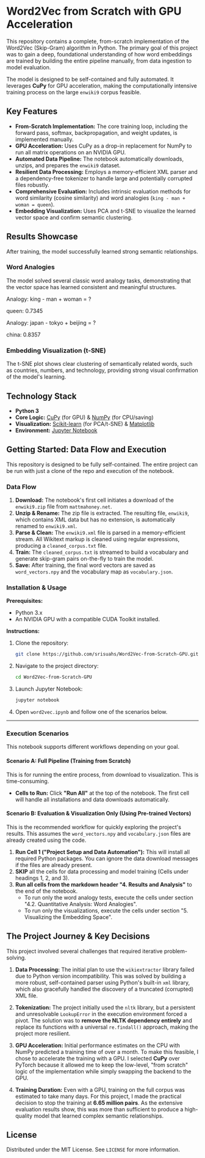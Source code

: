# Word2Vec from Scratch with GPU Acceleration

This repository contains a complete, from-scratch implementation of the Word2Vec (Skip-Gram) algorithm in Python. The primary goal of this project was to gain a deep, foundational understanding of how word embeddings are trained by building the entire pipeline manually, from data ingestion to model evaluation.

The model is designed to be self-contained and fully automated. It leverages **CuPy** for GPU acceleration, making the computationally intensive training process on the large `enwiki9` corpus feasible.

## Key Features

* **From-Scratch Implementation:** The core training loop, including the forward pass, softmax, backpropagation, and weight updates, is implemented manually.
* **GPU Acceleration:** Uses CuPy as a drop-in replacement for NumPy to run all matrix operations on an NVIDIA GPU.
* **Automated Data Pipeline:** The notebook automatically downloads, unzips, and prepares the `enwiki9` dataset.
* **Resilient Data Processing:** Employs a memory-efficient XML parser and a dependency-free tokenizer to handle large and potentially corrupted files robustly.
* **Comprehensive Evaluation:** Includes intrinsic evaluation methods for word similarity (cosine similarity) and word analogies (`king - man + woman = queen`).
* **Embedding Visualization:** Uses PCA and t-SNE to visualize the learned vector space and confirm semantic clustering.

## Results Showcase

After training, the model successfully learned strong semantic relationships.

### Word Analogies
The model solved several classic word analogy tasks, demonstrating that the vector space has learned consistent and meaningful structures.

Analogy: king - man + woman = ?

queen: 0.7345

Analogy: japan - tokyo + beijing = ?

china: 0.8357

### Embedding Visualization (t-SNE)
The t-SNE plot shows clear clustering of semantically related words, such as countries, numbers, and technology, providing strong visual confirmation of the model's learning.


## Technology Stack

* **Python 3**
* **Core Logic:** [CuPy](https://cupy.dev/) (for GPU) & [NumPy](https://numpy.org/) (for CPU/saving)
* **Visualization:** [Scikit-learn](https://scikit-learn.org/) (for PCA/t-SNE) & [Matplotlib](https://matplotlib.org/)
* **Environment:** [Jupyter Notebook](https://jupyter.org/)

## Getting Started: Data Flow and Execution

This repository is designed to be fully self-contained. The entire project can be run with just a clone of the repo and execution of the notebook.

### Data Flow
1.  **Download:** The notebook's first cell initiates a download of the `enwiki9.zip` file from `mattmahoney.net`.
2.  **Unzip & Rename:** The zip file is extracted. The resulting file, `enwiki9`, which contains XML data but has no extension, is automatically renamed to `enwiki9.xml`.
3.  **Parse & Clean:** The `enwiki9.xml` file is parsed in a memory-efficient stream. All Wikitext markup is cleaned using regular expressions, producing a `cleaned_corpus.txt` file.
4.  **Train:** The `cleaned_corpus.txt` is streamed to build a vocabulary and generate skip-gram pairs on-the-fly to train the model.
5.  **Save:** After training, the final word vectors are saved as `word_vectors.npy` and the vocabulary map as `vocabulary.json`.

### Installation & Usage

**Prerequisites:**
* Python 3.x
* An NVIDIA GPU with a compatible CUDA Toolkit installed.

**Instructions:**
1.  Clone the repository:
    ```sh
    git clone https://github.com/srisuahs/Word2Vec-from-Scratch-GPU.git
    ```
2.  Navigate to the project directory:
    ```sh
    cd Word2Vec-from-Scratch-GPU
    ```
3.  Launch Jupyter Notebook:
    ```sh
    jupyter notebook
    ```
4.  Open `word2vec.ipynb` and follow one of the scenarios below.

---
### **Execution Scenarios**

This notebook supports different workflows depending on your goal.

#### Scenario A: Full Pipeline (Training from Scratch)
This is for running the entire process, from download to visualization. This is time-consuming.

* **Cells to Run:** Click **"Run All"** at the top of the notebook. The first cell will handle all installations and data downloads automatically.

#### Scenario B: Evaluation & Visualization Only (Using Pre-trained Vectors)
This is the recommended workflow for quickly exploring the project's results. This assumes the `word_vectors.npy` and `vocabulary.json` files are already created using the code.

1.  **Run Cell 1 ("Project Setup and Data Automation"):** This will install all required Python packages. You can ignore the data download messages if the files are already present.
2.  **SKIP** all the cells for data processing and model training (Cells under headings 1, 2, and 3).
3.  **Run all cells from the markdown header "4. Results and Analysis"** to the end of the notebook.
    * To run only the word analogy tests, execute the cells under section "4.2. Quantitative Analysis: Word Analogies".
    * To run only the visualizations, execute the cells under section "5. Visualizing the Embedding Space".

## The Project Journey & Key Decisions

This project involved several challenges that required iterative problem-solving.

1.  **Data Processing:** The initial plan to use the `wikiextractor` library failed due to Python version incompatibility. This was solved by building a more robust, self-contained parser using Python's built-in `xml` library, which also gracefully handled the discovery of a truncated (corrupted) XML file.

2.  **Tokenization:** The project initially used the `nltk` library, but a persistent and unresolvable `LookupError` in the execution environment forced a pivot. The solution was to **remove the NLTK dependency entirely** and replace its functions with a universal `re.findall()` approach, making the project more resilient.

3.  **GPU Acceleration:** Initial performance estimates on the CPU with NumPy predicted a training time of over a month. To make this feasible, I chose to accelerate the training with a GPU. I selected **CuPy** over PyTorch because it allowed me to keep the low-level, "from scratch" logic of the implementation while simply swapping the backend to the GPU.

4.  **Training Duration:** Even with a GPU, training on the full corpus was estimated to take many days. For this project, I made the practical decision to stop the training at **6.65 million pairs**. As the extensive evaluation results show, this was more than sufficient to produce a high-quality model that learned complex semantic relationships.

## License

Distributed under the MIT License. See `LICENSE` for more information.
